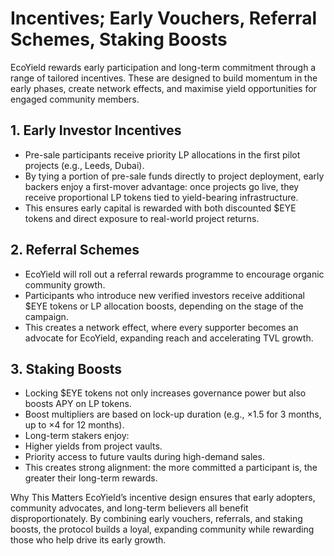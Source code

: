 # Incentives; Early Vouchers, Referral Schemes, Staking Boosts

EcoYield rewards early participation and long-term commitment through a
range of tailored incentives. These are designed to build momentum in
the early phases, create network effects, and maximise yield
opportunities for engaged community members.

## 1. Early Investor Incentives

- Pre-sale participants receive priority LP allocations in the first
pilot projects (e.g., Leeds, Dubai).
- By tying a portion of pre-sale funds directly to project deployment,
early backers enjoy a first-mover advantage: once projects go live, they
receive proportional LP tokens tied to yield-bearing infrastructure.
- This ensures early capital is rewarded with both discounted $EYE
tokens and direct exposure to real-world project returns.

## 2. Referral Schemes

- EcoYield will roll out a referral rewards programme to encourage
organic community growth.
- Participants who introduce new verified investors receive additional
$EYE tokens or LP allocation boosts, depending on the stage of the
campaign.
- This creates a network effect, where every supporter becomes an
advocate for EcoYield, expanding reach and accelerating TVL growth.

## 3. Staking Boosts

- Locking $EYE tokens not only increases governance power but also
boosts APY on LP tokens.
- Boost multipliers are based on lock-up duration (e.g., ×1.5 for 3
months, up to ×4 for 12 months).
- Long-term stakers enjoy:
- Higher yields from project vaults.
- Priority access to future vaults during high-demand sales.
- This creates strong alignment: the more committed a participant is,
the greater their long-term rewards.

Why This Matters
EcoYield’s incentive design ensures that early adopters, community
advocates, and long-term believers all benefit disproportionately. By
combining early vouchers, referrals, and staking boosts, the protocol
builds a loyal, expanding community while rewarding those who help drive
its early growth.
